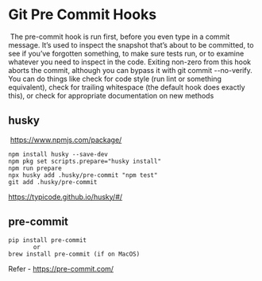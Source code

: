 # Git Pre Commit Hooks
​
The pre-commit hook is run first, before you even type in a commit message. It’s used to inspect the snapshot that’s about to be committed, to see if you’ve forgotten something, to make sure tests run, or to examine whatever you need to inspect in the code. Exiting non-zero from this hook aborts the commit, although you can bypass it with git commit --no-verify. You can do things like check for code style (run lint or something equivalent), check for trailing whitespace (the default hook does exactly this), or check for appropriate documentation on new methods
​
​
## husky
​
https://www.npmjs.com/package/
​
````
npm install husky --save-dev
npm pkg set scripts.prepare="husky install"
npm run prepare
npx husky add .husky/pre-commit "npm test"
git add .husky/pre-commit
````

https://typicode.github.io/husky/#/

## pre-commit

````
pip install pre-commit
       or
brew install pre-commit (if on MacOS)       
````

Refer - https://pre-commit.com/
